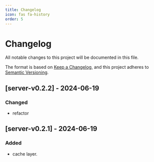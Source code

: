 ```yaml
---
title: Changelog
icon: fas fa-history
order: 5
---
```


# Changelog

All notable changes to this project will be documented in this file.

The format is based on [Keep a Changelog](https://keepachangelog.com/en/1.0.0/), and this project adheres to [Semantic Versioning](https://semver.org/spec/v2.0.0.html).

## [server-v0.2.2] - 2024-06-19

### Changed
- refactor

## [server-v0.2.1] - 2024-06-19

### Added
- cache layer.

[//]: # (## [1.0.0] - 2024-05-15)

[//]: # ()
[//]: # (### Added)

[//]: # (- Initial release of `RocksDBFusion` with core functionalities.)

[//]: # (- Added `put`, `get`, `delete`, and `list` operations in the server.)

[//]: # (- Included clients for `Go`, `Python`, and `Rust`.)

[//]: # (- Implemented token-based authentication for secure access.)

[//]: # ()
[//]: # (### Changed)

[//]: # (- Improved the error handling mechanism in the server to provide more descriptive error messages.)

[//]: # ()
[//]: # (### Security)

[//]: # (- Implemented basic token-based authentication to restrict unauthorized access to the server.)
